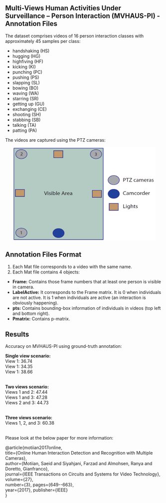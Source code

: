 ## Multi-Views Human Activities Under Surveillance – Person Interaction (MVHAUS-PI) - Annotation Files

The dataset comprises videos of 16 person interaction classes with approximately 45 samples per class: 

* handshaking (HS)
* hugging (HG)
* highfiving (HF)
* kicking (KI)
* punching (PC)
* pushing (PS)
* slapping (SL)
* bowing (BO)
* waving (WA)
* starring (SR)
* getting up (GU)
* exchanging (CE)
* shooting (SH)
* stabbing (SB)
* talking (TA)
* patting (PA)

The videos are captured using the PTZ cameras:
<p align="center">
  <img width="460" height="300" src="https://github.com/samotiian/HAUS/blob/master/images/Site.png">
</p>

 ## Annotation Files Format
1. Each Mat file corresponds to a video with the same name.
2. Each Mat file contains 4 objects:
* <b>Frame:</b> Contains those frame numbers that at least one person is visible in camera.
* <b>LabelActive:</b> It corresponds to the Frame matrix. It is 0 when individuals are not active. It is 1 when individuals are active 
(an interaction is obviously happening).
* <b>pts:</b> Contains bounding-box information of individuals in videos (top left and bottom right). 
* <b>Pmatrix:</b> Contains p-matrix.

## Results

Accuracy on MVHAUS-PI using ground-truth annotation:

<b>Single view scenario:</b><br />
View 1: 36.74<br />
View 1: 34.35<br />
View 1: 38.66<br /><br />

<b>Two views scenario:</b><br />
Views 1 and 2: 47.44<br />
Views 1 and 3: 47.28<br />
Views 2 and 3: 44.73<br /><br />

<b>Three views scenario:</b><br />
Views 1, 2, and 3: 60.38<br /><br />


Please look at the below paper for more information:

@article{motiian2017online,<br />
  title={Online Human Interaction Detection and Recognition with Multiple Cameras},<br />
  author={Motiian, Saeid and Siyahjani, Farzad and Almohsen, Ranya and Doretto, Gianfranco},<br />
  journal={IEEE Transactions on Circuits and Systems for Video Technology},<br />
  volume={27},<br />
  number={3},  pages={649--663},<br />
  year={2017},  publisher={IEEE}<br />
}

